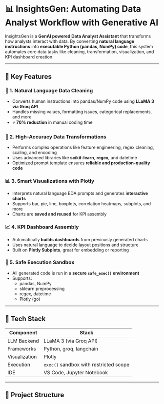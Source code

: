 # 📊 InsightsGen: Automating Data Analyst Workflow with Generative AI

InsightsGen is a **GenAI powered Data Analyst Assistant** that transforms how analysts interact with data. By converting **natural language instructions** into **executable Python (pandas, NumPy) code**, this system automates core data tasks like cleaning, transformation, visualization, and KPI dashboard creation.

---

## 🚀 Key Features

### 🧹 1. Natural Language Data Cleaning
- Converts human instructions into pandas/NumPy code using **LLaMA 3 via Groq API**
- Handles missing values, formatting issues, categorical replacements, and more
- ⚡ **70% reduction** in manual coding time

### 🔄 2. High-Accuracy Data Transformations
- Performs complex operations like feature engineering, regex cleaning, scaling, and encoding
- Uses advanced libraries like **scikit-learn**, **regex**, and datetime
- Optimized prompt template ensures **reliable and production-quality code**

### 📊 3. Smart Visualizations with Plotly
- Interprets natural language EDA prompts and generates **interactive charts**
- Supports bar, pie, line, boxplots, correlation heatmaps, subplots, and more
- Charts are **saved and reused** for KPI assembly

### 📈 4. KPI Dashboard Assembly
- Automatically **builds dashboards** from previously generated charts
- Uses natural language to decide layout positions and structure
- Built on **Plotly Subplots**, great for embedding or reporting

### 🔐 5. Safe Execution Sandbox
- All generated code is run in a **secure `safe_exec()` environment**
- Supports:
  - pandas, NumPy
  - sklearn preprocessing
  - regex, datetime
  - Plotly (go)

---

## 🧠 Tech Stack

| Component     | Stack                          |
|---------------|---------------------------------|
| LLM Backend   | LLaMA 3 (via Groq API)         |
| Frameworks    | Python, groq, langchain
| Visualization | Plotly                         |
| Execution     | `exec()` sandbox with restricted scope |
| IDE           | VS Code, Jupyter Notebook      |

---

## 📂 Project Structure

